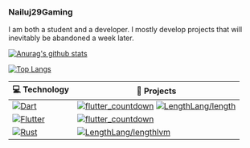 ### Nailuj29Gaming

I am both a student and a developer. I mostly develop projects that will inevitably be abandoned a week later.

[![Anurag's github stats](https://github-readme-stats.vercel.app/api?username=nailuj29&show_icons=true&theme=dark)](https://github.com/anuraghazra/github-readme-stats)

[![Top Langs](https://github-readme-stats.vercel.app/api/top-langs/?username=nailuj29&theme=dark)](https://github.com/anuraghazra/github-readme-stats)
<!-- START OF PROFILE STACK, DO NOT REMOVE -->
| 💻 **Technology** | 🚀 **Projects** |
| - | - |
| [![Dart](https://img.shields.io/static/v1?label=&message=Dart&color=52C0F2&logo=dart&logoColor=FFFFFF)](https://dart.dev/) | [![flutter_countdown](https://img.shields.io/static/v1?label=&message=flutter_countdown&color=000605&logo=github&logoColor=FFFFFF&labelColor=000605)](https://github.com/nailuj29/flutter_countdown) [![LengthLang/length](https://img.shields.io/static/v1?label=&message=length&color=000605&logo=github&logoColor=FFFFFF&labelColor=000605)](https://github.com/LengthLang/length) |
| [![Flutter](https://img.shields.io/static/v1?label=&message=Flutter&color=52C0F2&logo=flutter&logoColor=FFFFFF)](https://flutter.dev/) | [![flutter_countdown](https://img.shields.io/static/v1?label=&message=flutter_countdown&color=000605&logo=github&logoColor=FFFFFF&labelColor=000605)](https://github.com/nailuj29/flutter_countdown) |
| [![Rust](https://img.shields.io/static/v1?label=&message=Rust&color=DEA584&logo=rust&logoColor=FFFFFF)](https://rust-lang.org) | [![LengthLang/lengthlvm](https://img.shields.io/static/v1?label=&message=lengthlvm&color=000605&logo=github&logoColor=FFFFFF&labelColor=000605)](https://github.com/LengthLang/lengthlvm) |
<!-- END OF PROFILE STACK, DO NOT REMOVE -->